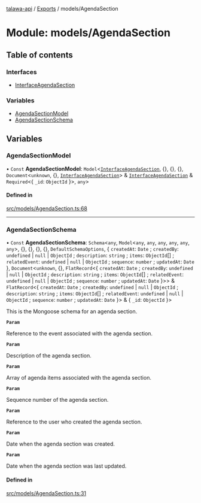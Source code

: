 [talawa-api](../README.md) / [Exports](../modules.md) / models/AgendaSection

# Module: models/AgendaSection

## Table of contents

### Interfaces

- [InterfaceAgendaSection](../interfaces/models_AgendaSection.InterfaceAgendaSection.md)

### Variables

- [AgendaSectionModel](models_AgendaSection.md#agendasectionmodel)
- [AgendaSectionSchema](models_AgendaSection.md#agendasectionschema)

## Variables

### AgendaSectionModel

• `Const` **AgendaSectionModel**: `Model`\<[`InterfaceAgendaSection`](../interfaces/models_AgendaSection.InterfaceAgendaSection.md), \{\}, \{\}, \{\}, `Document`\<`unknown`, \{\}, [`InterfaceAgendaSection`](../interfaces/models_AgendaSection.InterfaceAgendaSection.md)\> & [`InterfaceAgendaSection`](../interfaces/models_AgendaSection.InterfaceAgendaSection.md) & `Required`\<\{ `_id`: `ObjectId`  \}\>, `any`\>

#### Defined in

[src/models/AgendaSection.ts:68](https://github.com/PalisadoesFoundation/talawa-api/blob/e919df4/src/models/AgendaSection.ts#L68)

___

### AgendaSectionSchema

• `Const` **AgendaSectionSchema**: `Schema`\<`any`, `Model`\<`any`, `any`, `any`, `any`, `any`, `any`\>, \{\}, \{\}, \{\}, \{\}, `DefaultSchemaOptions`, \{ `createdAt`: `Date` ; `createdBy`: `undefined` \| ``null`` \| `ObjectId` ; `description`: `string` ; `items`: `ObjectId`[] ; `relatedEvent`: `undefined` \| ``null`` \| `ObjectId` ; `sequence`: `number` ; `updatedAt`: `Date`  \}, `Document`\<`unknown`, \{\}, `FlatRecord`\<\{ `createdAt`: `Date` ; `createdBy`: `undefined` \| ``null`` \| `ObjectId` ; `description`: `string` ; `items`: `ObjectId`[] ; `relatedEvent`: `undefined` \| ``null`` \| `ObjectId` ; `sequence`: `number` ; `updatedAt`: `Date`  \}\>\> & `FlatRecord`\<\{ `createdAt`: `Date` ; `createdBy`: `undefined` \| ``null`` \| `ObjectId` ; `description`: `string` ; `items`: `ObjectId`[] ; `relatedEvent`: `undefined` \| ``null`` \| `ObjectId` ; `sequence`: `number` ; `updatedAt`: `Date`  \}\> & \{ `_id`: `ObjectId`  \}\>

This is the Mongoose schema for an agenda section.

**`Param`**

Reference to the event associated with the agenda section.

**`Param`**

Description of the agenda section.

**`Param`**

Array of agenda items associated with the agenda section.

**`Param`**

Sequence number of the agenda section.

**`Param`**

Reference to the user who created the agenda section.

**`Param`**

Date when the agenda section was created.

**`Param`**

Date when the agenda section was last updated.

#### Defined in

[src/models/AgendaSection.ts:31](https://github.com/PalisadoesFoundation/talawa-api/blob/e919df4/src/models/AgendaSection.ts#L31)
